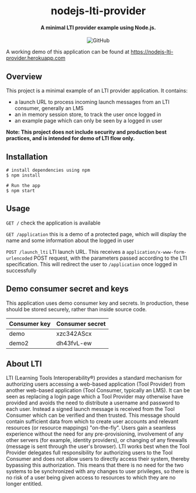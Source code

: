 
<h1 align="center">
  <br>
  nodejs-lti-provider
  <br>
</h1>

<h4 align="center">A minimal LTI provider example using Node.js.</h4>

<p align="center">
    <img alt="GitHub" src="https://img.shields.io/github/license/js-kyle/nodejs-lti-provider.svg">
</p>

A working demo of this application can be found at https://nodejs-lti-provider.herokuapp.com
## Overview

This project is a minimal example of an LTI provider application. It contains:

- a launch URL to process incoming launch messages from an LTI consumer, generally an LMS
- an in memory session store, to track the user once logged in
- an example page which can only be seen by a logged in user

**Note: This project does not include security and production best practices, and is intended for demo of LTI flow only.**

## Installation

```
# install dependencies using npm
$ npm install

# Run the app
$ npm start
```

## Usage

`GET /` check the application is available

`GET /application` this is a demo of a protected page, which will display the name and some information about the logged in user

`POST /launch_lti` LTI launch URL. This receives a `application/x-www-form-urlencoded` POST request, with the parameters passed according to the LTI specification. This will redirect the user to `/application` once logged in successfully

## Demo consumer secret and keys

This application uses demo consumer key and secrets. In production, these should be stored securely, rather than inside source code.

| Consumer key  | Consumer secret  | 
| --- | --- |
| demo | xzc342AScx |
| demo2 | dh43fvL-ew |

## About LTI

LTI (Learning Tools Interoperability®) provides a standard mechanism for authorizing users accessing a web-based application (Tool Provider) from another web-based application (Tool Consumer, typically an LMS). It can be seen as replacing a login page which a Tool Provider may otherwise have provided and avoids the need to distribute a username and password to each user. Instead a signed launch message is received from the Tool Consumer which can be verified and then trusted. This message should contain sufficient data from which to create user accounts and relevant resources (or resource mappings) "on-the-fly". Users gain a seamless experience without the need for any pre-provisioning, involvement of any other servers (for example, identity providers), or changing of any firewalls (message is sent through the user's browser). LTI works best when the Tool Provider delegates full responsibility for authorizing users to the Tool Consumer and does not allow users to directly access their system, thereby bypassing this authorization. This means that there is no need for the two systems to be synchronized with any changes to user privileges, so there is no risk of a user being given access to resources to which they are no longer entitled.


